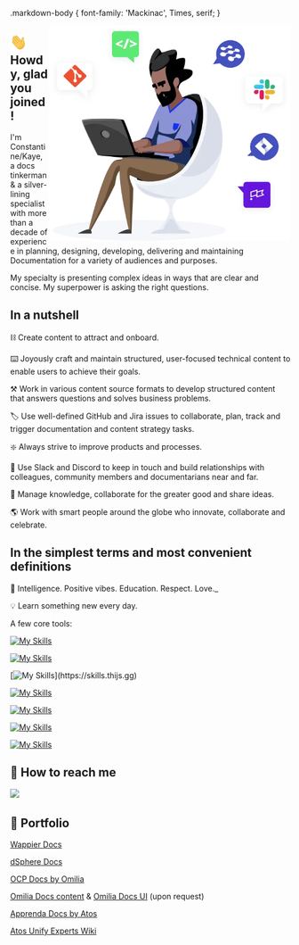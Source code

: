
.markdown-body {
  font-family: 'Mackinac', Times, serif;
}


<img src="https://github.com/docs-of-all-trades/Bio/blob/main/kk.png" width="434" 
     height="386" align="right">

##  <img src="https://raw.githubusercontent.com/ABSphreak/ABSphreak/master/gifs/Hi.gif" width="30"> Howdy, glad you joined!

I'm Constantine/Kaye, a docs tinkerman & a silver-lining specialist with more than a decade of experience in planning, designing, developing, delivering and maintaining Documentation for a variety of audiences and purposes. 

My specialty is presenting complex ideas in ways that are clear and concise. My superpower is asking the right questions. 

## In a nutshell

⛓️ Create content to attract and onboard.

:keyboard:  Joyously craft and maintain structured, user-focused technical content to enable users to achieve their goals.

:hammer_and_pick:  Work in various content source formats to develop structured content that answers questions and solves business problems.

:label:  Use well-defined GitHub and Jira issues to collaborate, plan, track and trigger documentation and content strategy tasks.

:sparkle:  Always strive to improve products and processes.

:wave:  Use Slack and Discord to keep in touch and build relationships with colleagues, community members and documentarians near and far.

:pushpin:  Manage knowledge, collaborate for the greater good and share ideas.  

:earth_americas:  Work with smart people around the globe who innovate, collaborate and celebrate.

## In the simplest terms and most convenient definitions

:high_brightness: Intelligence. Positive vibes. Education. Respect.  Love._

:bulb:  Learn something new every day. 


A few core tools:

[![My Skills](https://skills.thijs.gg/icons?i=html,css,tailwind,bootstrap)](https://skills.thijs.gg)

[![My Skills](https://skills.thijs.gg/icons?i=angular,react,gatsby,nextjs,nuxtjs,vue,astro)](https://skills.thijs.gg)

[![My Skills](https://skills.thijs.gg/icons?i=php,java,js,ts,ruby,py,r,)](https://skills.thijs.gg)

[![My Skills](https://skills.thijs.gg/icons?i=git,github,gitlab,docker)](https://skills.thijs.gg)

[![My Skills](https://skills.thijs.gg/icons?i=idea,atom,visualstudio,vscode)](https://skills.thijs.gg)

[![My Skills](https://skills.thijs.gg/icons?i=netlify,vercel)](https://skills.thijs.gg)

[![My Skills](https://skills.thijs.gg/icons?i=figma,xd)](https://skills.thijs.gg)


## 📮 How to reach me

<a href="https://twitter.com/docsofalltrades"><img src="https://img.shields.io/badge/-%40_docsofalltrades-1CA2F1?style=flat&logo=twitter&logoColor=white"/></a>

## 💼 Portfolio

[Wappier Docs](https://docs.wappier.com/)

[dSphere Docs](https://docs.dsphere.io/)

[OCP Docs by Omilia](https://learn.ocp.ai/)

[Omilia Docs content](https://github.com/docs-of-all-trades/omilia-docs) & [Omilia Docs UI](https://github.com/docs-of-all-trades/omilia-docs-ui) (upon request)

[Apprenda Docs by Atos](https://docs.apprenda.com/)

[Atos Unify Experts Wiki](https://wiki.unify.com/wiki/Overview)

